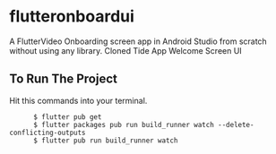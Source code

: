 # flutteronboardui

A FlutterVideo Onboarding screen app in Android Studio from scratch without using any library.
Cloned Tide App Welcome Screen UI



## To Run The Project
Hit this commands into your terminal.

          $ flutter pub get
          $ flutter packages pub run build_runner watch --delete-conflicting-outputs
          $ flutter pub run build_runner watch

